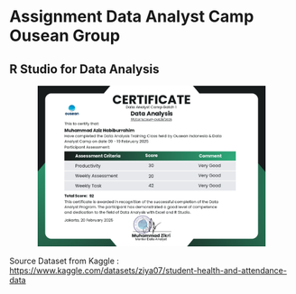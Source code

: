 # Assignment Data Analyst Camp Ousean Group
## R Studio for Data Analysis

<p align="center">
<img src="/Certificate/Sertifikat Data Analyst Camp.jpg" width="80%" height="30%">
</p>

Source Dataset from Kaggle : https://www.kaggle.com/datasets/ziya07/student-health-and-attendance-data
